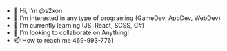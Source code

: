 - 👋 Hi, I’m @s2xon
- 👀 I’m interested in any type of programing (GameDev, AppDev, WebDev)
- 🌱 I’m currently learning (JS, React, SCSS, C#)
- 💞️ I’m looking to collaborate on Anything!
- 📫 How to reach me 469-993-7761

<!---
s2xon/s2xon is a ✨ special ✨ repository because its `README.md` (this file) appears on your GitHub profile.
You can click the Preview link to take a look at your changes.
--->
